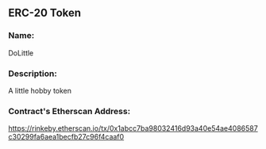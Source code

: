 ## ERC-20 Token
### Name: 
DoLittle

### Description: 
A little hobby token

### Contract's Etherscan Address:
https://rinkeby.etherscan.io/tx/0x1abcc7ba98032416d93a40e54ae4086587c30299fa6aea1becfb27c96f4caaf0
